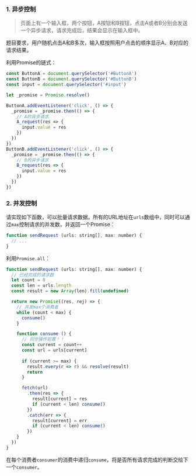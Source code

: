 ### 1. 异步控制
> 页面上有一个输入框，两个按钮，A按钮和B按钮，点击A或者B分别会发送一个异步请求，请求完成后，结果会显示在输入框中。

题目要求，用户随机点击A和B多次，输入框按照用户点击的顺序显示A、B对应的请求结果。

利用Promise的链式：
```js
const ButtonA = document.querySelector('#ButtonA')
const ButtonB = document.querySelector('#ButtonB')
const input = document.querySelector('#input')

let _promise = Promise.resolve()

ButtonA.addEventListener('click', () => {
  _promise = _promise.then(() => {
    // A的异步请求
    A_request(res => {
      input.value = res
    })
  })
})
ButtonB.addEventListener('click', () => {
  _promise = _promise.then(() => {
    // B的异步请求
    B_request(res => {
      input.value = res
    })
  })
})
```

### 2. 并发控制
请实现如下函数，可以批量请求数据，所有的URL地址在`urls`数组中，同时可以通过`max`控制请求的并发数，并返回一个Promise：
```js
function sendRequest (urls: string[], max: number) {
  // ...
}
```

利用`Promise.all`：
```js
function sendRequest (urls: string[], max: number) {
  // 已经完成的请求数
  let count = 0
  const len = urls.length
  const result = new Array(len).fill(undefined)

  return new Promise((res, rej) => {
    // 并发max个消费者
    while (count < max) {
      consume()
    }

    function consume () {
      // 同步操作前置！！
      const current = count++
      const url = urls[current]
      
      if (current >= max) {
        result.every(r => r) && resolve(result)
        return
      }

      fetch(url)
        .then(res => {
          result[current] = res
          if (current < len) consume()
        })
        .catch(err => {
          result[current] = err
          if (current < len) consume()
        })
    }
  })
}
```

在每个消费者`consumer`的消费中递归`consume`，将是否所有请求完成的判断交给下一个`consumer`。
